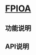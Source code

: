# [FPIOA](https://alloyti-doc.readthedocs.io/zh_CN/latest/功能/fpioa_api.html#id3)

## 功能说明

## API说明



